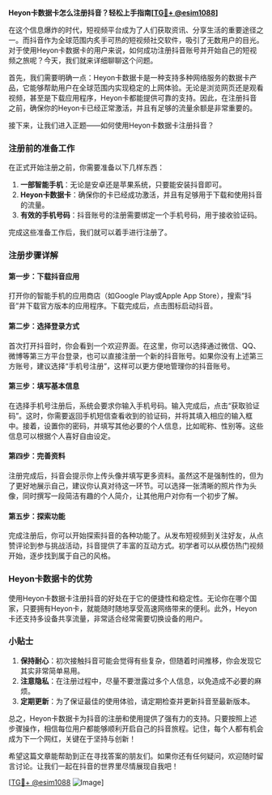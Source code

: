 **Heyon卡数据卡怎么注册抖音？轻松上手指南[[TG💪+ @esim1088](https://t.me/s/esim1088)]**

在这个信息爆炸的时代，短视频平台成为了人们获取资讯、分享生活的重要途径之一。而抖音作为全球范围内炙手可热的短视频社交软件，吸引了无数用户的目光。对于使用Heyon卡数据卡的用户来说，如何成功注册抖音账号并开始自己的短视频之旅呢？今天，我们就来详细聊聊这个问题。

首先，我们需要明确一点：Heyon卡数据卡是一种支持多种网络服务的数据卡产品，它能够帮助用户在全球范围内实现稳定的上网体验。无论是浏览网页还是观看视频，甚至是下载应用程序，Heyon卡都能提供可靠的支持。因此，在注册抖音之前，确保你的Heyon卡已经正常激活，并且有足够的流量余额是非常重要的。

接下来，让我们进入正题——如何使用Heyon卡数据卡注册抖音？

### 注册前的准备工作

在正式开始注册之前，你需要准备以下几样东西：

1. **一部智能手机**：无论是安卓还是苹果系统，只要能安装抖音即可。
2. **Heyon卡数据卡**：确保你的卡已经成功激活，并且有足够用于下载和使用抖音的流量。
3. **有效的手机号码**：抖音账号的注册需要绑定一个手机号码，用于接收验证码。

完成这些准备工作后，我们就可以着手进行注册了。

### 注册步骤详解

#### 第一步：下载抖音应用

打开你的智能手机的应用商店（如Google Play或Apple App Store），搜索“抖音”并下载官方版本的应用程序。下载完成后，点击图标启动抖音。

#### 第二步：选择登录方式

首次打开抖音时，你会看到一个欢迎界面。在这里，你可以选择通过微信、QQ、微博等第三方平台登录，也可以直接注册一个新的抖音账号。如果你没有上述第三方账号，建议选择“手机号注册”，这样可以更方便地管理你的抖音账号。

#### 第三步：填写基本信息

在选择手机号注册后，系统会要求你输入手机号码。输入完成后，点击“获取验证码”。这时，你需要返回手机短信查看收到的验证码，并将其填入相应的输入框中。接着，设置你的密码，并填写其他必要的个人信息，比如昵称、性别等。这些信息可以根据个人喜好自由设定。

#### 第四步：完善资料

注册完成后，抖音会提示你上传头像并填写更多资料。虽然这不是强制性的，但为了更好地展示自己，建议你认真对待这一环节。可以选择一张清晰的照片作为头像，同时撰写一段简洁有趣的个人简介，让其他用户对你有一个初步了解。

#### 第五步：探索功能

完成注册后，你可以开始探索抖音的各种功能了。从发布短视频到关注好友，从点赞评论到参与挑战活动，抖音提供了丰富的互动方式。初学者可以从模仿热门视频开始，逐步找到属于自己的风格。

### Heyon卡数据卡的优势

使用Heyon卡数据卡注册抖音的好处在于它的便捷性和稳定性。无论你在哪个国家，只要拥有Heyon卡，就能随时随地享受高速网络带来的便利。此外，Heyon卡还支持多设备共享流量，非常适合经常需要切换设备的用户。

### 小贴士

1. **保持耐心**：初次接触抖音可能会觉得有些复杂，但随着时间推移，你会发现它其实非常简单易用。
2. **注意隐私**：在注册过程中，尽量不要泄露过多个人信息，以免造成不必要的麻烦。
3. **定期更新**：为了保证最佳的使用体验，请定期检查并更新抖音至最新版本。

总之，Heyon卡数据卡为抖音的注册和使用提供了强有力的支持。只要按照上述步骤操作，相信每位用户都能够顺利开启自己的抖音旅程。记住，每个人都有机会成为下一个网红，关键在于坚持与创新！

希望这篇文章能帮助到正在寻找答案的朋友们。如果你还有任何疑问，欢迎随时留言讨论。让我们一起在抖音的世界里尽情展现自我吧！

[[TG💪+ @esim1088](https://t.me/s/esim1088) ![Image](https://i.postimg.cc/4NQfJmqS/Snipaste-2025-05-13-00-14-12.png)]